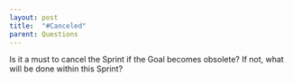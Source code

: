 ```yaml
---
layout: post
title:  "#Canceled"
parent: Questions
---
```


Is it a must to cancel the Sprint if the Goal becomes obsolete? If not, what will be done within this Sprint?